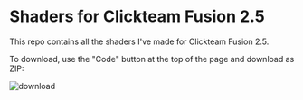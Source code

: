 # Shaders for Clickteam Fusion 2.5

This repo contains all the shaders I've made for Clickteam Fusion 2.5.

To download, use the "Code" button at the top of the page and download as ZIP:

![download](https://github.com/Rhadamus/CTF-Shaders/assets/36576163/fec36c13-117a-4d18-98df-5d2d370bb6ee)
